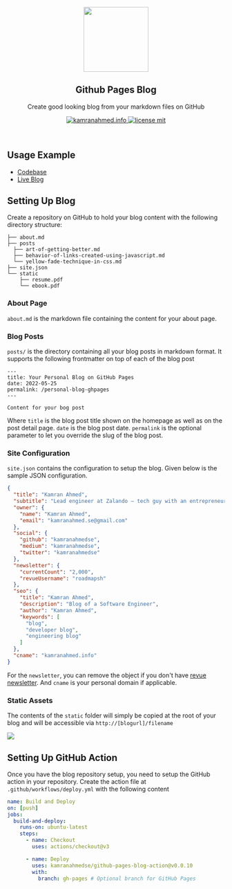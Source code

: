 <p align="center">
  <img height="150" src="./.github/assets/flash.png" />
  <h2 align="center">Github Pages Blog</h2>
  <p align="center">Create good looking blog from your markdown files on GitHub<p>
  <p align="center">
    <a href="https://kamranahmed.info">
    	<img src="https://img.shields.io/badge/-Visit%20Sample%20Blog%20‎ ‎ -teal.svg?style=flat&colorA=teal" alt="kamranahmed.info" />
    </a>
    <a href="license">
    	<img src="https://img.shields.io/badge/License-MIT-0a0a0a.svg?style=flat&colorA=0a0a0a" alt="license mit" />
    </a>
  </p>
</p>

<br>

## Usage Example

* [Codebase](https://github.com/kamranahmedse/kamranahmedse.github.io)
* [Live Blog](https://kamranahmed.info)


## Setting Up Blog

Create a repository on GitHub to hold your blog content with the following directory structure:

```shell
├── about.md
├── posts
  ├── art-of-getting-better.md
  ├── behavior-of-links-created-using-javascript.md
  └── yellow-fade-technique-in-css.md
├── site.json
└── static
    ├── resume.pdf
    └── ebook.pdf
```

### About Page
`about.md` is the markdown file containing the content for your about page.

### Blog Posts
`posts/` is the directory containing all your blog posts in markdown format. It supports the following frontmatter on top of each of the blog post

```shell
---
title: Your Personal Blog on GitHub Pages
date: 2022-05-25
permalink: /personal-blog-ghpages
---

Content for your bog post
```

Where `title` is the blog post title shown on the homepage as well as on the post detail page. `date` is the blog post date. `permalink` is the optional parameter to let you override the slug of the blog post.

### Site Configuration

`site.json` contains the configuration to setup the blog. Given below is the sample JSON configuration.

```json
{
  "title": "Kamran Ahmed",
  "subtitle": "Lead engineer at Zalando — tech guy with an entrepreneurial spirit and knack for getting things done",
  "owner": {
    "name": "Kamran Ahmed",
    "email": "kamranahmed.se@gmail.com"
  },
  "social": {
    "github": "kamranahmedse",
    "medium": "kamranahmedse",
    "twitter": "kamranahmedse"
  },
  "newsletter": {
    "currentCount": "2,000",
    "revueUsername": "roadmapsh"
  },
  "seo": {
    "title": "Kamran Ahmed",
    "description": "Blog of a Software Engineer",
    "author": "Kamran Ahmed",
    "keywords": [
      "blog",
      "developer blog",
      "engineering blog"
    ]
  },
  "cname": "kamranahmed.info"
}
```

For the `newsletter`, you can remove the object if you don't have [revue newsletter](https://www.getrevue.co/). And `cname` is your personal domain if applicable.

### Static Assets

The contents of the `static` folder will simply be copied at the root of your blog and will be accessible via `http://[blogurl]/filename`

![](./.github/assets/split.png)

## Setting Up GitHub Action

Once you have the blog repository setup, you need to setup the GitHub action in your repository. Create the action file at `.github/workflows/deploy.yml` with the following content

```yaml
name: Build and Deploy
on: [push]
jobs:
  build-and-deploy:
    runs-on: ubuntu-latest
    steps:
      - name: Checkout
        uses: actions/checkout@v3

      - name: Deploy
        uses: kamranahmedse/github-pages-blog-action@v0.0.10
        with:
          branch: gh-pages # Optional branch for GitHub Pages
```
